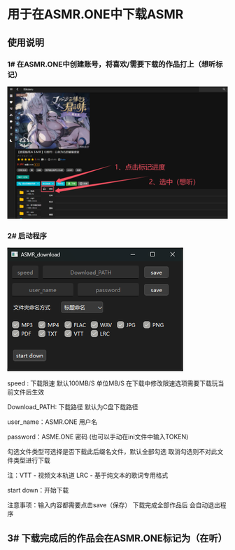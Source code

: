# 用于在ASMR.ONE中下载ASMR

## 使用说明

### 1# 在ASMR.ONE中创建账号，将喜欢/需要下载的作品打上（想听标记）

![DLsite_WEB](imge/asmr_onr.png)

### 2# 启动程序

![DLsite_WEB](imge/UI.png)

 speed : 下载限速 默认100MB/S  单位MB/S 在下载中修改限速选项需要下载玩当前文件后生效

Download_PATH: 下载路径 默认为C盘下载路径

user_name：ASMR.ONE 用户名

password：ASME.ONE 密码  (也可以手动在ini文件中输入TOKEN)

勾选文件类型可选择是否下载此后缀名文件，默认全部勾选 取消勾选则不对此文件类型进行下载 

注：VTT - 视频文本轨道  LRC - 基于纯文本的歌词专用格式

start down：开始下载

注意事项：输入内容都需要点击save（保存） 下载完成全部作品后 会自动退出程序

## 3# 下载完成后的作品会在ASMR.ONE标记为（在听）